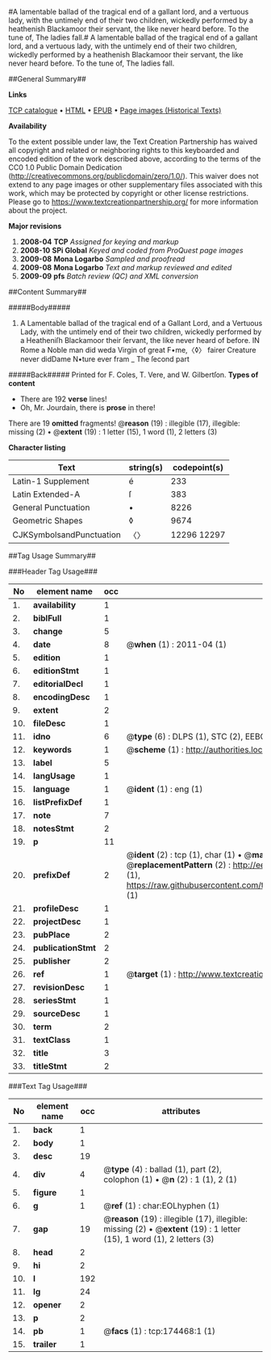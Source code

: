 #A lamentable ballad of the tragical end of a gallant lord, and a vertuous lady, with the untimely end of their two children, wickedly performed by a heathenish Blackamoor their servant, the like never heard before. To the tune of, The ladies fall.#
A lamentable ballad of the tragical end of a gallant lord, and a vertuous lady, with the untimely end of their two children, wickedly performed by a heathenish Blackamoor their servant, the like never heard before. To the tune of, The ladies fall.

##General Summary##

**Links**

[TCP catalogue](http://www.ota.ox.ac.uk/tcp/)  • 
[HTML](http://tei.it.ox.ac.uk/tcp/Texts-HTML/free/B04/B04122.html)  • 
[EPUB](http://tei.it.ox.ac.uk/tcp/Texts-EPUB/free/B04/B04122.epub) • 
[Page images (Historical Texts)](https://historicaltexts.jisc.ac.uk/eebo-47012501e)

**Availability**

To the extent possible under law, the Text Creation Partnership has waived all copyright and related or neighboring rights to this keyboarded and encoded edition of the work described above, according to the terms of the CC0 1.0 Public Domain Dedication (http://creativecommons.org/publicdomain/zero/1.0/). This waiver does not extend to any page images or other supplementary files associated with this work, which may be protected by copyright or other license restrictions. Please go to https://www.textcreationpartnership.org/ for more information about the project.

**Major revisions**

1. __2008-04__ __TCP__ *Assigned for keying and markup*
1. __2008-10__ __SPi Global__ *Keyed and coded from ProQuest page images*
1. __2009-08__ __Mona Logarbo__ *Sampled and proofread*
1. __2009-08__ __Mona Logarbo__ *Text and markup reviewed and edited*
1. __2009-09__ __pfs__ *Batch review (QC) and XML conversion*

##Content Summary##

#####Body#####

1. A Lamentable ballad of the tragical end of a Gallant Lord, and a Vertuous Lady, with the untimely end of their two children, wickedly performed by a Heatheniſh Blackamoor their ſervant, the like never heard of before.
IN Rome a Noble man did weda Virgin of great F•me,〈◊〉 fairer Creature never didDame N•ture ever fram
    _ The ſecond part

#####Back#####
Printed for F. Coles, T. Vere, and W. Gilbertſon.
**Types of content**

  * There are 192 **verse** lines!
  * Oh, Mr. Jourdain, there is **prose** in there!

There are 19 **omitted** fragments! 
 @__reason__ (19) : illegible (17), illegible: missing (2)  •  @__extent__ (19) : 1 letter (15), 1 word (1), 2 letters (3)

**Character listing**


|Text|string(s)|codepoint(s)|
|---|---|---|
|Latin-1 Supplement|é|233|
|Latin Extended-A|ſ|383|
|General Punctuation|•|8226|
|Geometric Shapes|◊|9674|
|CJKSymbolsandPunctuation|〈〉|12296 12297|

##Tag Usage Summary##

###Header Tag Usage###

|No|element name|occ|attributes|
|---|---|---|---|
|1.|__availability__|1||
|2.|__biblFull__|1||
|3.|__change__|5||
|4.|__date__|8| @__when__ (1) : 2011-04 (1)|
|5.|__edition__|1||
|6.|__editionStmt__|1||
|7.|__editorialDecl__|1||
|8.|__encodingDesc__|1||
|9.|__extent__|2||
|10.|__fileDesc__|1||
|11.|__idno__|6| @__type__ (6) : DLPS (1), STC (2), EEBO-CITATION (1), OCLC (1), VID (1)|
|12.|__keywords__|1| @__scheme__ (1) : http://authorities.loc.gov/ (1)|
|13.|__label__|5||
|14.|__langUsage__|1||
|15.|__language__|1| @__ident__ (1) : eng (1)|
|16.|__listPrefixDef__|1||
|17.|__note__|7||
|18.|__notesStmt__|2||
|19.|__p__|11||
|20.|__prefixDef__|2| @__ident__ (2) : tcp (1), char (1)  •  @__matchPattern__ (2) : ([0-9\-]+):([0-9IVX]+) (1), (.+) (1)  •  @__replacementPattern__ (2) : http://eebo.chadwyck.com/downloadtiff?vid=$1&page=$2 (1), https://raw.githubusercontent.com/textcreationpartnership/Texts/master/tcpchars.xml#$1 (1)|
|21.|__profileDesc__|1||
|22.|__projectDesc__|1||
|23.|__pubPlace__|2||
|24.|__publicationStmt__|2||
|25.|__publisher__|2||
|26.|__ref__|1| @__target__ (1) : http://www.textcreationpartnership.org/docs/. (1)|
|27.|__revisionDesc__|1||
|28.|__seriesStmt__|1||
|29.|__sourceDesc__|1||
|30.|__term__|2||
|31.|__textClass__|1||
|32.|__title__|3||
|33.|__titleStmt__|2||


###Text Tag Usage###

|No|element name|occ|attributes|
|---|---|---|---|
|1.|__back__|1||
|2.|__body__|1||
|3.|__desc__|19||
|4.|__div__|4| @__type__ (4) : ballad (1), part (2), colophon (1)  •  @__n__ (2) : 1 (1), 2 (1)|
|5.|__figure__|1||
|6.|__g__|1| @__ref__ (1) : char:EOLhyphen (1)|
|7.|__gap__|19| @__reason__ (19) : illegible (17), illegible: missing (2)  •  @__extent__ (19) : 1 letter (15), 1 word (1), 2 letters (3)|
|8.|__head__|2||
|9.|__hi__|2||
|10.|__l__|192||
|11.|__lg__|24||
|12.|__opener__|2||
|13.|__p__|2||
|14.|__pb__|1| @__facs__ (1) : tcp:174468:1 (1)|
|15.|__trailer__|1||
